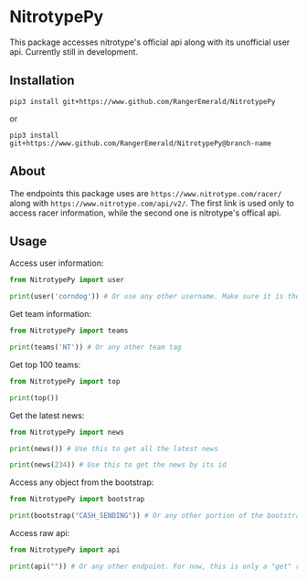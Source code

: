 # NitrotypePy

This package accesses nitrotype's official api along with its unofficial user api. Currently still in development.

## Installation

```sh-session
pip3 install git+https://www.github.com/RangerEmerald/NitrotypePy
```

or

```sh-session
pip3 install git+https://www.github.com/RangerEmerald/NitrotypePy@branch-name
```

## About

The endpoints this package uses are `https://www.nitrotype.com/racer/` along with `https://www.nitrotype.com/api/v2/`. The first link is used only to access racer information, while the second one is nitrotype's offical api.

## Usage

Access user information:

```python
from NitrotypePy import user

print(user('corndog')) # Or use any other username. Make sure it is their username, not their display name
```

Get team information:

```python
from NitrotypePy import teams

print(teams('NT')) # Or any other team tag
```

Get top 100 teams:

```python
from NitrotypePy import top

print(top())
```

Get the latest news:

```python
from NitrotypePy import news

print(news()) # Use this to get all the latest news

print(news(234)) # Use this to get the news by its id
```

Access any object from the bootstrap:

```python
from NitrotypePy import bootstrap

print(bootstrap("CASH_SENDING")) # Or any other portion of the bootstrap
```

Access raw api:

```python
from NitrotypePy import api

print(api("")) # Or any other endpoint. For now, this is only a "get" request
```
